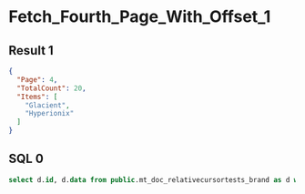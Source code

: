 # Fetch_Fourth_Page_With_Offset_1

## Result 1

```json
{
  "Page": 4,
  "TotalCount": 20,
  "Items": [
    "Glacient",
    "Hyperionix"
  ]
}
```

## SQL 0

```sql
select d.id, d.data from public.mt_doc_relativecursortests_brand as d where (d.data ->> 'Name' > :p0 or (d.data ->> 'Name' = :p1 and d.id > :p2)) order by d.data ->> 'Name', d.id OFFSET :p3 LIMIT :p4;
```

